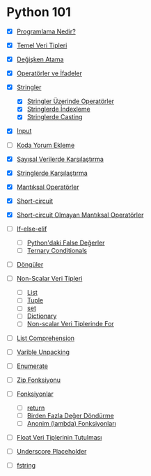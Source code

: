 # Python 101

- [x] [Programlama Nedir?](programlama-nedir/)
- [x] [Temel Veri Tipleri](temel-veri-tipleri/)
- [x] [Değişken Atama](degisken-atama/)
- [x] [Operatörler ve İfadeler](operator-expression/)
- [x] [Stringler](stringler/)
  - [x] [Stringler Üzerinde Operatörler](string-operator/)
  - [x] [Stringlerde İndexleme](string-indexing/)
  - [x] [Stringlerde Casting](string-casting/)
- [x] [Input](input/)
- [ ] [Koda Yorum Ekleme](yorum/)
- [x] [Sayısal Verilerde Karşılaştırma](numeric-comparison/)
- [x] [Stringlerde Karşılaştırma](string-comparison/)
- [x] [Mantıksal Operatörler](logical-operator/)
- [x] [Short-circuit](short-circuit/)
- [x] [Short-circuit Olmayan Mantıksal Operatörler](not-short-circuit/)
- [ ] [If-else-elif](if-else-elif/)
  - [ ]  [Python'daki False Değerler](false-values/) 
  - [ ] [Ternary Conditionals](ternary-conditionals/)
- [ ] [Döngüler](loops/)
- [ ] [Non-Scalar Veri Tipleri](non-scalar/)
  - [ ] [List](list/)
  - [ ] [Tuple](tuple/)
  - [ ] [set](set/)
  - [ ] [Dictionary](dictionary/)
  - [ ] [Non-scalar Veri Tiplerinde For](non-scalar-for/)
- [ ] [List Comprehension](list-comprehension/)
- [ ] [Varible Unpacking](variable-unpacking/)
- [ ] [Enumerate](enumerate/)
- [ ] [Zip Fonksiyonu](zip/)
- [ ] [Fonksiyonlar](functions/)
  - [ ] [return](return/)
  - [ ] [Birden Fazla Değer Döndürme](multiple-return/)
  - [ ] [Anonim (lambda) Fonksiyonları](lambda-function/)
- [ ] [Float Veri Tiplerinin Tutulması](float/)
- [ ] [Underscore Placeholder](underscore-placeholder/)
- [ ] [fstring](fstring/)

